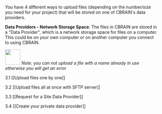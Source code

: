 You have 4 different ways to upload files (depending on the number/size you need for your project) that will be stored on one of CBRAIN's data providers.

**Data Providers - Network Storage Space**: The files in CBRAIN are stored in a "Data Provider", which is a network storage space for files on a computer. This could be on your own computer or on another computer you connect to using CBRAIN.

<img src= "https://user-images.githubusercontent.com/115739667/223515025-f546da2a-831c-4478-abec-4ae7f2db6942.png" width="50"> _Note: you can not upload a file with a name already in use otherwise you will get an error_

3.1 [[Upload files one by one]]

3.2 [[Upload files all at once with SFTP server]]

3.3 [[Request for a Site Data Provider]]

3.4 [[Create your private data provider]]